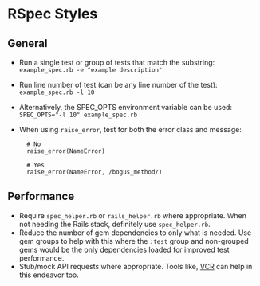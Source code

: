 # RSpec Styles

## General

- Run a single test or group of tests that match the substring: `example_spec.rb -e "example
  description"`
- Run line number of test (can be any line number of the test): `example_spec.rb -l 10`
- Alternatively, the SPEC_OPTS environment variable can be used: `SPEC_OPTS="-l 10" example_spec.rb`
- When using `raise_error`, test for both the error class and message:

        # No
        raise_error(NameError)

        # Yes
        raise_error(NameError, /bogus_method/)

## Performance

- Require `spec_helper.rb` or `rails_helper.rb` where appropriate. When not needing the Rails stack,
  definitely use `spec_helper.rb`.
- Reduce the number of gem dependencies to only what is needed. Use gem groups to help with this
  where the `:test` group and non-grouped gems would be the only dependencies loaded for improved
  test performance.
- Stub/mock API requests where appropriate. Tools like,
  [VCR](https://www.relishapp.com/vcr/vcr/docs) can help in this endeavor too.
